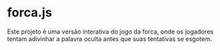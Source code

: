 # forca.js
Este projeto é uma versão interativa do jogo da forca, onde os jogadores tentam adivinhar a palavra oculta antes que suas tentativas se esgotem.
